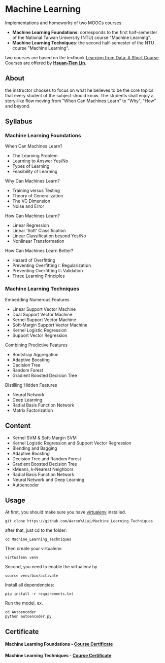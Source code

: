 Machine Learning
========

Implementations and homeworks of two MOOCs courses:
- **Machine Learning Foundations**: corresponds to the first half-semester of the National Taiwan University (NTU) course "Machine Learning".
- **Machine Learning Techniques**: the second half-semester of the NTU course "Machine Learning".

two courses are based on the textbook [Learning from Data: A Short Course](http://amlbook.com/).
Courses are offered by [**Hsuan-Tien Lin**](http://www.csie.ntu.edu.tw/~htlin/).
 
About
--------

the instructor chooses to focus on what he believes to be the core topics that every student of the subject should know. The students shall enjoy a story-like flow moving from "When Can Machines Learn" to "Why", "How" and beyond.


Syllabus
--------

### Machine Learning Foundations

When Can Machines Learn?
- The Learning Problem
- Learning to Answer Yes/No
- Types of Learning
- Feasibility of Learning

Why Can Machines Learn?
- Training versus Testing
- Theory of Generalization
- The VC Dimension
- Noise and Error

How Can Machines Learn?
- Linear Regression
- Linear 'Soft' Classification
- Linear Classification beyond Yes/No
- Nonlinear Transformation

How Can Machines Learn Better?
- Hazard of Overfitting
- Preventing Overfitting I: Regularization
- Preventing Overfitting II: Validation
- Three Learning Principles

### Machine Learning Techniques

Embedding Numerous Features
- Linear Support Vector Machine
- Dual Support Vector Machine
- Kernel Support Vector Machine
- Soft-Margin Support Vector Machine
- Kernel Logistic Regression
- Support Vector Regression

Combining Predictive Features
- Bootstrap Aggregation
- Adaptive Boosting
- Decision Tree
- Random Forest
- Gradient Boosted Decision Tree

Distilling Hidden Features
- Neural Network
- Deep Learning
- Radial Basis Function Network
- Matrix Factorization

Content
--------
- Kernel SVM & Soft-Margin SVM
- Kernel Logistic Regression and Support Vector Regression
- Blending and Bagging
- Adaptive Boosting
- Decision Tree and Random Forest
- Gradient Boosted Decision Tree
- kMeans, k-Nearest Neighbors
- Radial Basis Function Network
- Neural Network and Deep Learning
- Autoencoder

Usage
--------
At first, you should make sure you have [virtualenv](http://www.virtualenv.org/) installed.

    git clone https://github.com/AaronYALai/Machine_Learning_Techniques

after that, just cd to the folder:

    cd Machine_Learning_Techniques

Then create your virtualenv:

    virtualenv venv

Second, you need to enable the virtualenv by

    source venv/bin/activate

Install all dependencies:

    pip install -r requirements.txt

Run the model, ex.

    cd Autoencoder
    python autoencoder.py


Certificate
--------
#### Machine Learning Foundations - [Course Certificate](https://www.coursera.org/account/accomplishments/records/2XGEscUkTTJKRtGU)
#### Machine Learning Techniques - [Course Certificate](https://www.coursera.org/account/accomplishments/verify/X8BGEERTNT)
